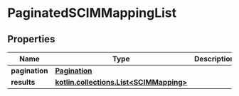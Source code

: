 
# PaginatedSCIMMappingList

## Properties
Name | Type | Description | Notes
------------ | ------------- | ------------- | -------------
**pagination** | [**Pagination**](Pagination.md) |  | 
**results** | [**kotlin.collections.List&lt;SCIMMapping&gt;**](SCIMMapping.md) |  | 



